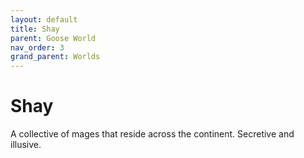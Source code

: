 ```yaml
---
layout: default
title: Shay
parent: Goose World
nav_order: 3
grand_parent: Worlds
---
```

# Shay
A collective of mages that reside across the continent. Secretive and illusive.